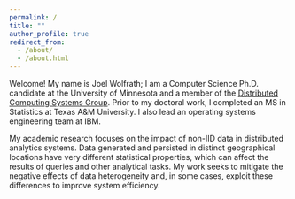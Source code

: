 ```yaml
---
permalink: /
title: ""
author_profile: true
redirect_from: 
  - /about/
  - /about.html
---
```


Welcome! My name is Joel Wolfrath; I am a Computer Science Ph.D. candidate at the University of Minnesota and a member of the [Distributed Computing Systems Group](http://dcsg.cs.umn.edu/). Prior to my doctoral work, I completed an MS in Statistics at Texas A&M University. I also lead an operating systems engineering team at IBM.

My academic research focuses on the impact of non-IID data in distributed analytics systems. Data generated and persisted in distinct geographical locations have very different statistical properties, which can affect the results of queries and other analytical tasks. My work seeks to mitigate the negative effects of data heterogeneity and, in some cases, exploit these differences to improve system efficiency.

